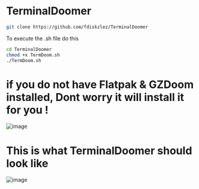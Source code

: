 # TerminalDoomer

```sh
git clone https://github.com/fdiskzlez/TerminalDoomer
```

To execute the .sh file do this 

```sh
cd TerminalDoomer
chmod +x TermDoom.sh
./TermDoom.sh
```

# if you do not have Flatpak & GZDoom installed, Dont worry it will install it for you ! 

![image](https://github.com/user-attachments/assets/1950f78c-d03b-4285-b025-f85ab42d8f40)

# This is what TerminalDoomer should look like 

![image](https://github.com/user-attachments/assets/0884177e-17aa-42c3-99bb-5f075acd4f15)
